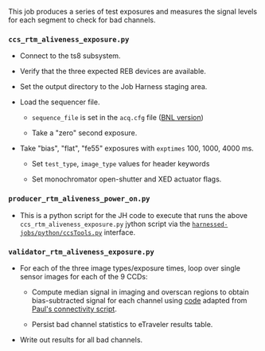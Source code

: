 This job produces a series of test exposures and measures the signal
levels for each segment to check for bad channels.

### `ccs_rtm_aliveness_exposure.py`

* Connect to the ts8 subsystem.

* Verify that the three expected REB devices are available.

* Set the output directory to the Job Harness staging area.

* Load the sequencer file.

  * `sequence_file` is set in the `acq.cfg` file ([BNL version](https://github.com/lsst-camera-dh/harnessed-jobs/blob/master/config/BNL/acq.cfg))

  * Take a "zero" second exposure.

* Take "bias", "flat", "fe55" exposures with `exptimes` 100, 1000, 4000 ms.

  * Set `test_type`, `image_type` values for header keywords

  * Set monochromator open-shutter and XED actuator flags.

### `producer_rtm_aliveness_power_on.py`

* This is a python script for the JH code to execute that runs
  the above `ccs_rtm_aliveness_exposure.py` jython script via the
  [`harnessed-jobs/python/ccsTools.py`](https://github.com/lsst-camera-dh/harnessed-jobs/blob/master/python/ccsTools.py) interface.

### `validator_rtm_aliveness_exposure.py`

* For each of the three image types/exposure times, loop over single
  sensor images for each of the 9 CCDs:

  * Compute median signal in imaging and overscan regions
    to obtain bias-subtracted signal for each channel using
    [code](https://github.com/lsst-camera-dh/IandT-jobs/blob/344feeaef58ccf03c27ce9c889e69fc87056c684/python/aliveness_utils.py) adapted from [Paul's connectivity script](https://github.com/lsst-camera-dh/harnessed-jobs/blob/master/T08/rebalive_exposure/v0/connectivityCheck.py).

  * Persist bad channel statistics to eTraveler results table.

* Write out results for all bad channels.

